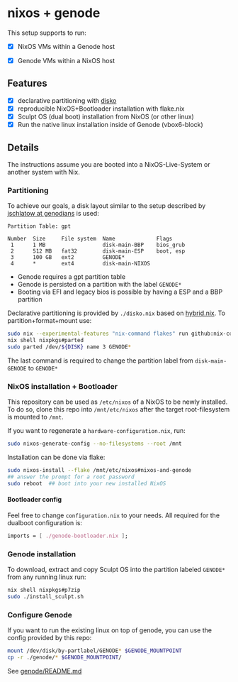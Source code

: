 # nixos + genode

This setup supports to run:
* [x] NixOS VMs within a Genode host
* [x] Genode VMs within a NixOS host


## Features

* [x] declarative partitioning with [disko](https://github.com/nix-community/disko)
* [x] reproducible NixOS+Bootloader installation with flake.nix
* [x] Sculpt OS (dual boot) installation from NixOS (or other linux)
* [x] Run the native linux installation inside of Genode (vbox6-block)

## Details

The instructions assume you are booted into a NixOS-Live-System or another system with Nix.


### Partitioning

To achieve our goals, a disk layout similar to the setup described by [jschlatow at genodians](https://genodians.org/jschlatow/2021-04-23-start-existing-linux-from-sculpt) is used:

```
Partition Table: gpt

Number  Size     File system  Name             Flags
 1      1 MB                  disk-main-BBP    bios_grub
 2      512 MB   fat32        disk-main-ESP    boot, esp
 3      100 GB   ext2         GENODE*
 4      *        ext4         disk-main-NIXOS
```

* Genode requires a gpt partition table
* Genode is persisted on a partition with the label `GENODE*`
* Booting via EFI and legacy bios is possible by having a ESP and a BBP partition

Declarative partitioning is provided by `./disko.nix` based on [hybrid.nix](https://raw.githubusercontent.com/nix-community/disko/refs/heads/master/example/hybrid.nix). To partition+format+mount use:

```bash
sudo nix --experimental-features "nix-command flakes" run github:nix-community/disko/latest -- --mode destroy,format,mount disko.nix
nix shell nixpkgs#parted
sudo parted /dev/${DISK} name 3 GENODE*
```

The last command is required to change the partition label from `disk-main-GENODE` to `GENODE*`


### NixOS installation + Bootloader

This repository can be used as `/etc/nixos` of a NixOS to be newly installed. To do so, clone this repo into `/mnt/etc/nixos` after the target root-filesystem is mounted to `/mnt`.

If you want to regenerate a `hardware-configuration.nix`, run:

```bash
sudo nixos-generate-config --no-filesystems --root /mnt
```


Installation can be done via flake:

```bash
sudo nixos-install --flake /mnt/etc/nixos#nixos-and-genode
## answer the prompt for a root password
sudo reboot  ## boot into your new installed NixOS
```


#### Bootloader config

Feel free to change `configuration.nix` to your needs. All required for the dualboot configuration is:

```nix
imports = [ ./genode-bootloader.nix ];
```


### Genode installation

To download, extract and copy Sculpt OS into the partition labeled `GENODE*` from any running linux run:

```bash
nix shell nixpkgs#p7zip
sudo ./install_sculpt.sh
```


### Configure Genode

If you want to run the existing linux on top of genode, you can use the config provided by this repo:

```bash
mount /dev/disk/by-partlabel/GENODE* $GENODE_MOUNTPOINT
cp -r ./genode/* $GENODE_MOUNTPOINT/
```

See [genode/README.md](./genode/README.md)
